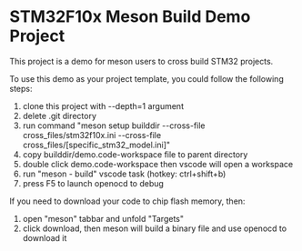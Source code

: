 # STM32F10x Meson Build Demo Project

This project is a demo for meson users to cross build STM32 projects.

To use this demo as your project template, you could follow the following steps:

1. clone this project with --depth=1 argument
2. delete .git directory
3. run command "meson setup builddir --cross-file cross_files/stm32f10x.ini --cross-file cross_files/[specific_stm32_model.ini]"
4. copy builddir/demo.code-workspace file to parent directory
5. double click demo.code-workspace then vscode will open a workspace
6. run "meson - build" vscode task (hotkey: ctrl+shift+b)
7. press F5 to launch openocd to debug

If you need to download your code to chip flash memory, then:

1. open "meson" tabbar and unfold "Targets"
2. click download, then meson will build a binary file and use openocd to download it
